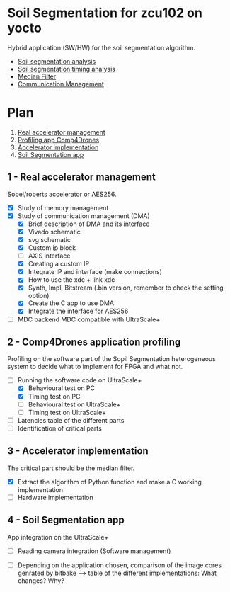 # Soil Segmentation for zcu102 on yocto
Hybrid application (SW/HW) for the soil segmentation algorithm.

- [Soil segmentation analysis](AIPreciseAgri_analysis)
- [Soil segmentation timing analysis](AIPreciseAgri_analysis/README.analysis.md#timing-analysis)
- [Median Filter](median-filter)
- [Communication Management](ps-pl-comm)

# Plan
1. [Real accelerator management](#1---real-accelerator-management)
2. [Profiling app Comp4Drones](#2---comp4drones-application-profiling)
3. [Accelerator implementation](#3---accelerator-implementation)
4. [Soil Segmentation app](#4---soil-segmentation-app)


## 1 - Real accelerator management
Sobel/roberts accelerator or AES256.

 - [x] Study of memory management
 - [x] Study of communication management (DMA)
    - [x] Brief description of DMA and its interface 
	- [x] Vivado schematic
	- [x] svg schematic
    - [x] Custom ip block
	- [ ] AXIS interface
	- [x] Creating a custom IP
	- [x] Integrate IP and interface (make connections)
	- [x] How to use the xdc + link xdc
	- [x] Synth, Impl, Bitstream (.bin version, remember to check the setting option)
    - [x] Create the C app to use DMA
    - [x] Integrate the interface for AES256
 - [ ] MDC backend MDC compatible with UltraScale+

## 2 - Comp4Drones application profiling

Profiling on the software part of the Sopil Segmentation heterogeneous system to decide what to implement for FPGA and what not.

 - [ ] Running the software code on UltraScale+
    - [x] Behavioural test on PC
    - [x] Timing test on PC
    - [ ] Behavioural test on UltraScale+
    - [ ] Timing test on UltraScale+
 - [ ] Latencies table of the different parts
 - [ ] Identification of critical parts

## 3 - Accelerator implementation
The critical part should be the median filter. 
 - [x] Extract the algorithm of Python function and make a C working implementation
 - [ ] Hardware implementation

## 4 - Soil Segmentation app
App integration on the UltraScale+

 - [ ] Reading camera integration (Software management)
 - [ ] Depending on the application chosen, comparison of the image cores genrated by bitbake --> table of the different implementations: What changes? Why?

